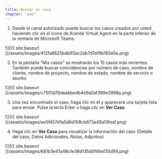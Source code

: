 ```yaml
---
title: Buscar un caso
chapter: "uso"
---
```


1.  Desde el canal autorizado puede buscar los casos creados por usted haciendo clic en el icono de Aranda Virtual Agent en la parte inferior de la ventana de Microsoft Teams.

![]({{ site.baseurl }}/assets/images/412fa8625bdb93ac2ab7d7ef9b183e5e.png)

2.  En la pestaña “Mis casos” se mostrarán los 15 casos más recientes. También puede buscar coincidencias por número de caso, nombre de cliente, nombre de proyecto, nombre de estado, nombre de servicio o asunto.

![]({{ site.baseurl }}/assets/images/c7501d76deabbe4b4e9a0af399e3998a.png)

3.  Una vez encontrado el caso, haga clic en él y aparecerá una tarjeta lista para enviar. Pulse la tecla Enter o haga clic en **Ver Caso**.

![]({{ site.baseurl }}/assets/images/ee5f457d1a5d6d108cb873a49a13feaf.png)

4.  Haga clic en **Ver Caso** para visualizar la información del caso (Detalle del caso, Datos Adicionales, Notas, Adjuntos)

![]({{ site.baseurl }}/assets/images/681b3e41a48c1e38d135d0f46ef35d94.png)
